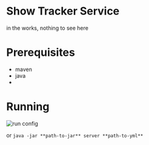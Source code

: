 # Show Tracker Service

in the works, nothing to see here

# Prerequisites

* maven
* java
* 

# Running

![run config](http://media-cache-ak0.pinimg.com/originals/e1/15/22/e115221937c8ef192cdbe243eab83a81.jpg "intellij")

or `java -jar **path-to-jar** server **path-to-yml**`
